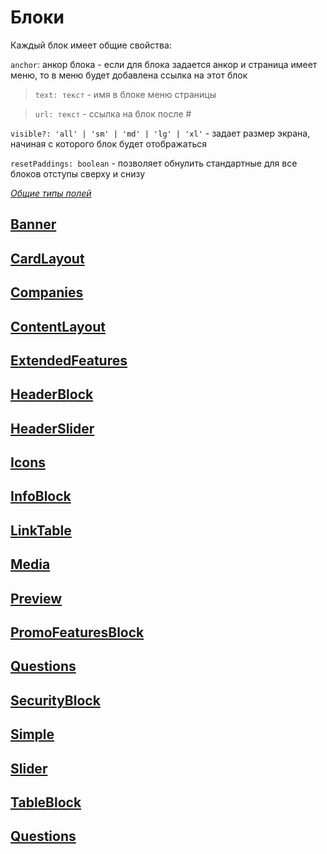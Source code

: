 # Блоки

Каждый блок имеет общие свойства:

`anchor`: анкор блока - если для блока задается анкор и страница имеет меню, то в меню будет добавлена ссылка на этот блок

> `text: текст` - имя в блоке меню страницы

> `url: текст` - ссылка на блок после #

`visible?: 'all' | 'sm' | 'md' | 'lg' | 'xl'` - задает размер экрана, начиная с которого блок будет отображаться

`resetPaddings: boolean` - позволяет обнулить стандартные для все блоков отступы сверху и снизу

_[Общие типы полей](?id=состав-конструктора--common-types&viewMode=docs)_

## [Banner](?path=/story/блоки-banner--default&viewMode=docs)

## [CardLayout](?path=/story/блоки-cardlayout--cards-with-image&viewMode=docs)

## [Companies](?path=/story/блоки-companies--default&viewMode=docs)

## [ContentLayout](?path=/story/блоки-contentlayout--default&viewMode=docs)

## [ExtendedFeatures](?path=/story/блоки-extendedfeatures--default&viewMode=docs)

## [HeaderBlock](?path=/story/блоки-header--default&viewMode=docs)

## [HeaderSlider](?path=/story/блоки-headerslider--default&viewMode=docs)

## [Icons](?path=/story/блоки-icons--default&viewMode=docs)

## [InfoBlock](?path=/story/блоки-info--default&viewMode=docs)

## [LinkTable](?path=/story/блоки-linktable--default-links-one-column&viewMode=docs)

## [Media](?path=/story/блоки-media--default&viewMode=docs)

## [Preview](?path=/story/блоки-preview--default&viewMode=docs)

## [PromoFeaturesBlock](?path=/story/блоки-promofeaturesblock--default-theme&viewMode=docs)

## [Questions](?path=/story/блоки-questions--default&viewMode=docs)

## [SecurityBlock](?path=/story/блоки-security--dark-theme&viewMode=docs)

## [Simple](?path=/story/блоки-simple--default&viewMode=docs)

## [Slider](?path=/story/блоки-slider--default&viewMode=docs)

## [TableBlock](?path=/story/блоки-table--default&viewMode=docs)

## [Questions](?path=/story/блоки-questions--default&viewMode=docs)

